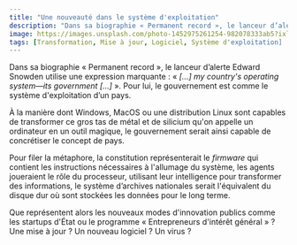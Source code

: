 ```yaml
---
title: "Une nouveauté dans le système d'exploitation"
description: "Dans sa biographie « Permanent record », le lanceur d’alerte Edward Snowden utilise une expression marquante : « my country's operating system—its government ». Le gouvernement comme système d'exploitation d’un pays."
image: https://images.unsplash.com/photo-1452975261254-982078333ab5?ixlib=rb-1.2.1&ixid=eyJhcHBfaWQiOjEyMDd9&auto=format&fit=crop&w=1200&q=80
tags: [Transformation, Mise à jour, Logiciel, Système d'exploitation]
---
```


Dans sa biographie « Permanent record », le lanceur d’alerte Edward Snowden utilise une expression marquante : « *[…] my country's operating system—its government […]* ». Pour lui, le gouvernement est comme le système d'exploitation d’un pays.

À la manière dont Windows, MacOS ou une distribution Linux sont capables de transformer ce gros tas de métal et de silicium qu'on appelle un ordinateur en un outil magique, le gouvernement serait ainsi capable de concrétiser le concept de pays.

Pour filer la métaphore, la constitution représenterait le *firmware* qui contient les instructions nécessaires à l'allumage du système, les agents joueraient le rôle du processeur, utilisant leur intelligence pour transformer des informations, le système d’archives nationales serait l'équivalent du disque dur où sont stockées les données pour le long terme.

Que représentent alors les nouveaux modes d'innovation publics comme les startups d'État ou le programme « Entrepreneurs d'intérêt général » ? Une mise à jour ? Un nouveau logiciel ? Un virus ?
